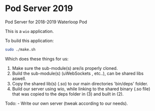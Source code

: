 # Pod Server 2019
Pod Server for 2018-2019 Waterloop Pod

This is a `wio` application.

To build this application:
```bash
sudo ./make.sh
```
Which does these things for us:
   1) Make sure the sub-module(s) are/is properly cloned.
   2) Build the sub-module(s) (uWebSockets , etc..), can be shared libs aswell.
   3) Copy the shared lib(s) (.so) to our main directories 'bin/deps' folder.
   4) Build our server using wio, while linking to the shared binary (.so file) that was copied to the deps folder in (3) and built in (2).

Todo: 
    - Write our own server (tweak according to our needs).
